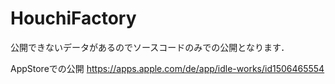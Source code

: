# HouchiFactory

公開できないデータがあるのでソースコードのみでの公開となります．

AppStoreでの公開
https://apps.apple.com/de/app/idle-works/id1506465554

